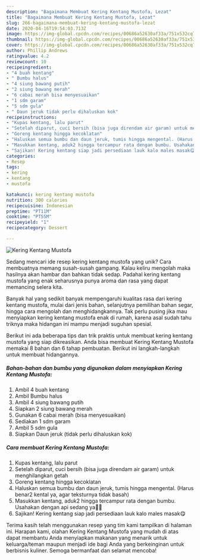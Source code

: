 ```yaml
---
description: "Bagaimana Membuat Kering Kentang Mustofa, Lezat"
title: "Bagaimana Membuat Kering Kentang Mustofa, Lezat"
slug: 266-bagaimana-membuat-kering-kentang-mustofa-lezat
date: 2020-04-16T19:54:03.713Z
image: https://img-global.cpcdn.com/recipes/00686a52630af33a/751x532cq70/kering-kentang-mustofa-foto-resep-utama.jpg
thumbnail: https://img-global.cpcdn.com/recipes/00686a52630af33a/751x532cq70/kering-kentang-mustofa-foto-resep-utama.jpg
cover: https://img-global.cpcdn.com/recipes/00686a52630af33a/751x532cq70/kering-kentang-mustofa-foto-resep-utama.jpg
author: Phillip Andrews
ratingvalue: 4.2
reviewcount: 10
recipeingredient:
- "4 buah kentang"
- " Bumbu halus"
- "4 siung bawang putih"
- "2 siung bawang merah"
- "6 cabai merah bisa menyesuaikan"
- "1 sdm garam"
- "5 sdm gula"
- " Daun jeruk tidak perlu dihaluskan kok"
recipeinstructions:
- "Kupas kentang, lalu parut"
- "Setelah diparut, cuci bersih (bisa juga direndam air garam) untuk menghilangkan getah"
- "Goreng kentang hingga kecoklatan"
- "Haluskan semua bumbu dan daun jeruk, tumis hingga mengental. (Harus benar2 kental ya, agar teksturnya tidak basah)"
- "Masukkan kentang, aduk2 hingga tercampur rata dengan bumbu. Usahakan dengan api sedang ya🙂😁"
- "Sajikan! Kering kentang siap jadi persediaan lauk kalo males masak😋"
categories:
- Resep
tags:
- kering
- kentang
- mustofa

katakunci: kering kentang mustofa 
nutrition: 300 calories
recipecuisine: Indonesian
preptime: "PT11M"
cooktime: "PT55M"
recipeyield: "1"
recipecategory: Dessert

---
```



![Kering Kentang Mustofa](https://img-global.cpcdn.com/recipes/00686a52630af33a/751x532cq70/kering-kentang-mustofa-foto-resep-utama.jpg)

Sedang mencari ide resep kering kentang mustofa yang unik? Cara membuatnya memang susah-susah gampang. Kalau keliru mengolah maka hasilnya akan hambar dan bahkan tidak sedap. Padahal kering kentang mustofa yang enak seharusnya punya aroma dan rasa yang dapat memancing selera kita.

Banyak hal yang sedikit banyak mempengaruhi kualitas rasa dari kering kentang mustofa, mulai dari jenis bahan, selanjutnya pemilihan bahan segar, hingga cara mengolah dan menghidangkannya. Tak perlu pusing jika mau menyiapkan kering kentang mustofa enak di rumah, karena asal sudah tahu triknya maka hidangan ini mampu menjadi suguhan spesial.




Berikut ini ada beberapa tips dan trik praktis untuk membuat kering kentang mustofa yang siap dikreasikan. Anda bisa membuat Kering Kentang Mustofa memakai 8 bahan dan 6 tahap pembuatan. Berikut ini langkah-langkah untuk membuat hidangannya.

<!--inarticleads1-->

##### Bahan-bahan dan bumbu yang digunakan dalam menyiapkan Kering Kentang Mustofa:

1. Ambil 4 buah kentang
1. Ambil  Bumbu halus
1. Ambil 4 siung bawang putih
1. Siapkan 2 siung bawang merah
1. Gunakan 6 cabai merah (bisa menyesuaikan)
1. Sediakan 1 sdm garam
1. Ambil 5 sdm gula
1. Siapkan  Daun jeruk (tidak perlu dihaluskan kok)




<!--inarticleads2-->

##### Cara membuat Kering Kentang Mustofa:

1. Kupas kentang, lalu parut
1. Setelah diparut, cuci bersih (bisa juga direndam air garam) untuk menghilangkan getah
1. Goreng kentang hingga kecoklatan
1. Haluskan semua bumbu dan daun jeruk, tumis hingga mengental. (Harus benar2 kental ya, agar teksturnya tidak basah)
1. Masukkan kentang, aduk2 hingga tercampur rata dengan bumbu. Usahakan dengan api sedang ya🙂😁
1. Sajikan! Kering kentang siap jadi persediaan lauk kalo males masak😋




Terima kasih telah menggunakan resep yang tim kami tampilkan di halaman ini. Harapan kami, olahan Kering Kentang Mustofa yang mudah di atas dapat membantu Anda menyiapkan makanan yang menarik untuk keluarga/teman maupun menjadi ide bagi Anda yang berkeinginan untuk berbisnis kuliner. Semoga bermanfaat dan selamat mencoba!
